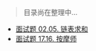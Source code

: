 > 目录尚在整理中...
* [面试题 02.05. 链表求和](../problems/面试题02.05.链表求和.md)
* [面试题 17.16. 按摩师](../problems/面试题17.16.按摩师.md)
